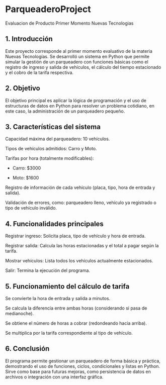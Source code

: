 # ParqueaderoProject
Evaluacion de Producto Primer Momento Nuevas Tecnologias

## 1. Introducción

Este proyecto corresponde al primer momento evaluativo de la materia Nuevas Tecnologías. Se desarrolló un sistema en Python que permite simular la gestión de un parqueadero con funciones básicas como el registro de ingreso y salida de vehículos, el cálculo del tiempo estacionado y el cobro de la tarifa respectiva.

## 2. Objetivo

El objetivo principal es aplicar la lógica de programación y el uso de estructuras de datos en Python para resolver un problema cotidiano, en este caso, la administración de un parqueadero pequeño.

## 3. Características del sistema

Capacidad máxima del parqueadero: 10 vehículos.

Tipos de vehículos admitidos: Carro y Moto.

Tarifas por hora (totalmente modificables):

 - Carro: $3000

 - Moto: $1600

Registro de información de cada vehículo (placa, tipo, hora de entrada y salida).

Validación de errores, como: parqueadero lleno, vehículo ya registrado o tipo de vehículo inválido.

## 4. Funcionalidades principales

Registrar ingreso: Solicita placa, tipo de vehículo y hora de entrada.

Registrar salida: Calcula las horas estacionadas y el total a pagar según la tarifa.

Mostrar vehículos: Lista todos los vehículos actualmente estacionados.

Salir: Termina la ejecución del programa.

## 5. Funcionamiento del cálculo de tarifa

Se convierte la hora de entrada y salida a minutos.

Se calcula la diferencia entre ambas horas (considerando si pasa de medianoche).

Se obtiene el número de horas a cobrar (redondeando hacia arriba).

Se multiplica por la tarifa correspondiente al tipo de vehículo.

## 6. Conclusión

El programa permite gestionar un parqueadero de forma básica y práctica, demostrando el uso de funciones, ciclos, condicionales y listas en Python. Sirve como base para futuras mejoras, como persistencia de datos en archivos o integración con una interfaz gráfica.
